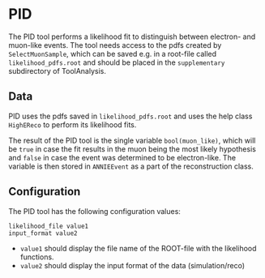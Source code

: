 # PID

The PID tool performs a likelihood fit to distinguish between electron- and muon-like events. The tool needs access to the pdfs created by `SelectMuonSample`, which can be saved e.g. in a root-file called `likelihood_pdfs.root` and should be placed in the `supplementary` subdirectory of ToolAnalysis.

## Data

PID uses the pdfs saved in `likelihood_pdfs.root` and uses the help class `HighEReco` to perform its likelihood fits.

The result of the PID tool is the single variable `bool(muon_like)`, which will be `true` in case the fit results in the muon being the most likely hypothesis and `false` in case the event was determined to be electron-like. The variable is then stored in `ANNIEEvent` as a part of the reconstruction class.

## Configuration

The PID tool has the following configuration values:

```
likelihood_file value1
input_format value2
```

* `value1` should display the file name of the ROOT-file with the likelihood functions.
* `value2` should display the input format of the data (simulation/reco)
